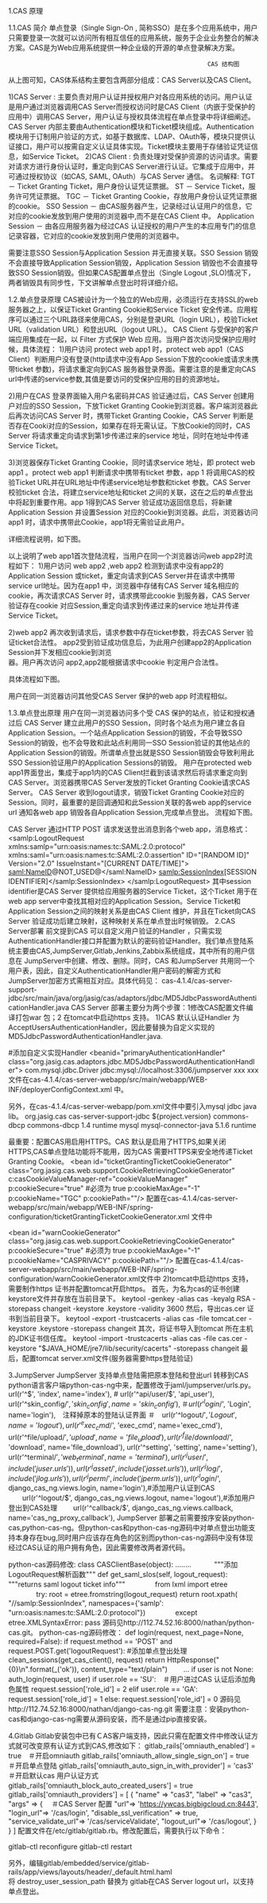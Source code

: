 1.CAS 原理

1.1.CAS 简介
单点登录（Single Sign-On , 简称SSO）是在多个应用系统中，用户只需要登录一次就可以访问所有相互信任的应用系统，服务于企业业务整合的解决方案。CAS是为Web应用系统提供一种企业级的开源的单点登录解决方案。
                
      














     

                                                            CAS 结构图
  从上图可知，CAS体系结构主要包含两部分组成：CAS Server以及CAS Client。














1)CAS Server : 主要负责对用户认证并授权用户对各应用系统的访问。用户认证是用户通过浏览器调用CAS Server而授权访问时是CAS Client（内嵌于受保护的应用中）调用CAS Server，用户认证与授权具体流程在单点登录中将详细阐述。CAS Server 内部主要由Authentication模块和Ticket模块组成。Authentication模块用于订制用户验证的方式，如基于数据库、LDAP、OAuth等，模块只提供认证接口，用户可以按需自定义认证具体实现。Ticket模块主要用于存储验证凭证信息，如Service Ticket。
2)CAS Client : 负责处理对受保护资源的访问请求。需要对请求方进行身份认证时，重定向到CAS Server进行认证。它集成于应用中，并可通过授权协议（如CAS, SAML, OAuth）与CAS Server 通信。
名词解释:
TGT － Ticket Granting Ticket，用户身份认证凭证票据。
ST － Service Ticket，服务许可凭证票据。
TGC － Ticket Granting Cookie，存放用户身份认证凭证票据的cookie。
SSO Session － 由CAS服务器产生，记录经过认证用户的信息，它对应的cookie发放到用户使用的浏览器中,而不是在CAS Client 中。
Application Session － 由各应用服务器为经过CAS 认证授权的用户产生的本应用专门的信息记录容器，它对应的cookie发放到用户使用的浏览器中。

需要注意SSO Session与Application Session 并无直接关联。SSO Session 销毁不会直接导致Application Session销毁，Application Session 销毁也不会直接导致SSO Session销毁。但如果CAS配置单点登出（Single Logout ,SLO)情况下，两者销毁具有同步性，下文讲解单点登出时将详细介绍。























1.2.单点登录原理
CAS被设计为一个独立的Web应用，必须运行在支持SSL的web服务器之上，以保证Ticket Granting Cookie和Service Ticket 安全传递。应用程序可以通过三个URL路径来使用CAS，分别是登录URL（login URL），校验Ticket URL（validation URL）和登出URL（logout URL）。 CAS Client 与受保护的客户端应用集成在一起，以 Filter 方式保护 Web 应用。当用户首次访问受保护应用时候，具体流程：
1)用户访问 protect web app1 时，protect web app1（CAS Client）判断用户没有登录(http请求中没有App Session下放的cookie或请求未携带ticket 参数)，将请求重定向到CAS 服务器登录界面。需要注意的是重定向CAS url中传递的service参数,其值是要访问的受保护应用的目的资源地址。

2)用户在CAS 登录界面输入用户名密码并CAS 验证通过后，CAS Server 创建用户对应的SSO Session，下放Ticket Granting Cookie到浏览器。客户端浏览器此后再次访问CAS Server 时，携带Ticket Granting Cookie，CAS Server 判断是否存在Cooki对应的Session，如果存在将无需认证。下放Cookie的同时，CAS Server 将请求重定向请求到第1步传递过来的service 地址，同时在地址中传递Service Ticket。

3)浏览器保存Ticket Granting Cookie，同时请求service 地址，即 protect web app1 。protect web app1 判断请求中携带有ticket 参数，app 1 将调用CAS的校验Ticket URL并在URL地址中传递service地址参数和ticket 参数。CAS Server 校验ticket 合法，将建立service地址和ticket 之间的关联，这在之后的单点登出中将起到重要作用。app 1得到CAS Server 验证成功返回信息后，将新建 Application Session 并设置Session 对应的Cookie到浏览器。此后，浏览器访问app1 时，请求中携带此Cookie，app1将无需验证此用户。

详细流程说明，如下图。    





























以上说明了web app1首次登陆流程，当用户在同一个浏览器访问web app2时流程如下：
1)用户访问 web app2 ,web app2 检测到请求中没有app2的Application Session 或ticket，重定向请求到CAS Server并在请求中携带service url地址。因为在app1 中，浏览器中存储有CAS Server 域名相应的cookie，再次请求CAS Server 时，请求携带此cookie 到服务器，CAS Server 验证存在cookie 对应Session,重定向请求到传递过来的service 地址并传递Service Ticket。
    
2)web app2 再次收到请求后，请求参数中存在ticket参数，将去CAS Server 验证ticket合法性。
app2受到验证成功信息后，为此用户创建app2的Application Session并下发相应cookie到浏览     
器。用户再次访问 app2,app2能根据请求中cookie 判定用户合法性。

具体流程如下图。












用户在同一浏览器访问其他受CAS Server 保护的web app 时流程相似。

1.3.单点登出原理
用户在同一浏览器访问多个受 CAS 保护的站点，验证和授权通过后 CAS Server 建立此用户的SSO Session，同时各个站点为用户建立各自Application Session。一个站点Application Session的销毁，不会导致SSO Session的销毁，也不会导致和此站点利用同一SSO Session验证的其他站点的Application Session的销毁。所谓单点登出就是SSO Session销毁会导致利用此SSO Session验证用户的Application Sessions的销毁。
用户在protected web app1界面登出，集成于app1内的CAS Client拦截到该请求然后将请求重定向到CAS Server。浏览器携带CAS Server发放的Ticket Granting Cookie请求CAS Server。
CAS Server 收到logout请求，销毁Ticket Granting Cookie对应的Session。同时，最重要的是回调通知和此Session关联的各web app的service url 通知各web app 销毁各自Application Session,完成单点登出。
流程如下图。







CAS Server 通过HTTP POST 请求发送登出消息到各个web app，消息格式：
<samlp:LogoutRequest
    xmlns:samlp="urn:oasis:names:tc:SAML:2.0:protocol"
    xmlns:saml="urn:oasis:names:tc:SAML:2.0:assertion"
    ID="[RANDOM ID]"
    Version="2.0"
    IssueInstant="[CURRENT DATE/TIME]">
    <saml:NameID>@NOT_USED@</saml:NameID>
    <samlp:SessionIndex>[SESSION IDENTIFIER]</samlp:SessionIndex>
</samlp:LogoutRequest>
 其中session identifier是CAS Server 提供给应用服务器的Service Ticket，这个Ticket 用于在web app server中查找其相对应的Application Session。Service Ticket和Application Session之间的映射关系是由CAS Client 维护，并且在Ticket向CAS Server 验证成功后建立映射，这种映射关系在单点登出时候销毁。
2.CAS Server部署
前文提到CAS 可以自定义用户验证的Handler ，只需实现AuthenticationHandler接口并配置为默认的密码验证Handler。我们单点登陆系统主要由CAS,JumpServer,Gitlab,Jenkins,Zabbix系统组成，其中所有的用户信息在 JumpServer中创建、修改、删除。同时，CAS 和JumpServer 共用同一个用户表，因此，自定义AuthenticationHandler用户密码的解密方式和JumpServer加密方式需相互对应。具体代码见：
cas-4.1.4/cas-server-support-jdbc/src/main/java/org/jasig/cas/adaptors/jdbc/MD5JdbcPasswordAuthenticationHandler.java
CAS Server 部署主要分为两个步骤：1修改CAS配置文件编译打包war 包；2 在tomcat中启动https 支持。
1)CAS 默认认证Handler 为AcceptUsersAuthenticationHandler，因此要替换为自定义实现的MD5JdbcPasswordAuthenticationHandler.java.













<!-- #注释掉默认的Handler
<bean id="primaryAuthenticationHandler"
          class="org.jasig.cas.authentication.AcceptUsersAuthenticationHandler">
        <property name="users">
            <map>
                <entry key="casuser" value="Mellon"/>
            </map>
        </property>
    </bean>
-->  
#添加自定义实现Handler
<beanid="primaryAuthenticationHandler"  
              class="org.jasig.cas.adaptors.jdbc.MD5JdbcPasswordAuthenticationHandler">
              <property name="dataSource" ref="dataSource" />
         <property name="sql" value="select password from juser_user where lower(username) = lower(?)" />
</bean>
<bean id="dataSource" class="org.apache.commons.dbcp.BasicDataSource">
	<property name="driverClassName">
                    <value>com.mysql.jdbc.Driver</value></property>
	    <property name="url">
                         <value>jdbc:mysql://localhost:3306/jumpserver</value>
	    </property>
	    <property name="username">
                         <value>xxx</value>
	    </property>
	    <property name="password"> 
                        <value>xxx</value> 
	    </property>
</bean>
文件在cas-4.1.4/cas-server-webapp/src/main/webapp/WEB-INF/deployerConfigContext.xml 中。













另外，在cas-4.1.4/cas-server-webapp/pom.xml文件中要引入mysql jdbc java lib。
<dependency>
	<groupId>org.jasig.cas</groupId>
	<artifactId>cas-server-support-jdbc</artifactId>
	<version>${project.version}</version>
</dependency>
<dependency>
	<groupId>commons-dbcp</groupId>
	<artifactId>commons-dbcp</artifactId>
	<version>1.4</version>
	<scope>runtime</scope>
</dependency>
<dependency>
	<groupId>mysql</groupId>
	<artifactId>mysql-connector-java</artifactId>
	<version>5.1.6</version>
	<scope>runtime</scope>
</dependency>

最重要：配置CAS用启用HTTPS。CAS 默认是启用了HTTPS,如果关闭HTTPS,CAS单点登陆功能将不能用，因为CAS 需要HTTPS来安全地传递Ticket Granting Cookie。
<bean id="ticketGrantingTicketCookieGenerator"   
               class="org.jasig.cas.web.support.CookieRetrievingCookieGenerator"
          c:casCookieValueManager-ref="cookieValueManager"
          p:cookieSecure="true"  #必须为 true
          p:cookieMaxAge="-1"
          p:cookieName="TGC"
          p:cookiePath=""/>
配置在cas-4.1.4/cas-server-webapp/src/main/webapp/WEB-INF/spring-configuration/ticketGrantingTicketCookieGenerator.xml 文件中













<bean id="warnCookieGenerator" class="org.jasig.cas.web.support.CookieRetrievingCookieGenerator"
          p:cookieSecure="true" #必须为 true
          p:cookieMaxAge="-1"
          p:cookieName="CASPRIVACY"
          p:cookiePath=""/>
配置在cas-4.1.4/cas-server-webapp/src/main/webapp/WEB-INF/spring-configuration/warnCookieGenerator.xml文件中
2)tomcat中启动https 支持，需要制作https 证书并配置tomcat开启https。
首先，为名为cas的证书创建keystore文件并存放在当前目录下。
keytool -genkey -alias cas -keyalg RSA -storepass changeit -keystore .keystore -validity 3600
然后，导出cas.cer 证书到当前目录下。
keytool -export -trustcacerts -alias cas -file tomcat.cer -keystore .keystore -storepass changeit
其次，将证书导入到tomcat 所在主机的JDK证书信任库。
keytool -import -trustcacerts -alias cas -file cas.cer -keystore "$JAVA_HOME/jre7/lib/security/cacerts" -storepass changeit
最后，配置tomcat server.xml文件(服务器需要https登陆验证)
<Connector port="8443" protocol="org.apache.coyote.http11.Http11NioProtocol"
               maxThreads="150" SSLEnabled="true" scheme="https" secure="true"
               clientAuth="false" sslProtocol="TLS" URIEncoding="UTF-8" 
               keystoreFile="path to .keystore file" 
               keystorePass="password of .keystore file" 
               keyAlias="cas"  />




	













3.JumpServer 
JumpServer 支持单点登陆需把原本登陆和登出url 转移到CAS python语言客户端python-cas-ng中来，配置修改于jaml/jumpserver/urls.py。
    url(r'^$', 'index', name='index'),
    # url(r'^api/user/$', 'api_user'),
url(r'^skin_config/$', 'skin_config', name='skin_config'),
＃  url(r'^login/$', 'Login', name='login'),　注释掉原本的登陆认证界面
＃　url(r'^logout/$', 'Logout', name='logout'),
    url(r'^exec_cmd/$', 'exec_cmd', name='exec_cmd'),
    url(r'^file/upload/$', 'upload', name='file_upload'),
    url(r'^file/download/$', 'download', name='file_download'),
    url(r'^setting', 'setting', name='setting'),
    url(r'^terminal/$', 'web_terminal', name='terminal'),
    url(r'^juser/', include('juser.urls')),
    url(r'^jasset/', include('jasset.urls')),
    url(r'^jlog/', include('jlog.urls')),
    url(r'^jperm/', include('jperm.urls')),
    url(r'^login/$', django_cas_ng.views.login, name='login'),#添加用户认证到CAS 
　　url(r'^logout/$', django_cas_ng.views.logout, name='logout'),#添加用户登出到CAS处理 
　　url(r'^callback/$', django_cas_ng.views.callback, name='cas_ng_proxy_callback'),
JumpServer 部署之前需要按序安装python-cas,python-cas-ng。但python-cas和python-cas-ng源码中对单点登出功能支持本身存在bug,同时用户应该存在角色的区别而python-cas-ng源码中没有体现经过CAS认证的用户拥有角色，因此需要修改两者源代码。

















python-cas源码修改:
class CASClientBase(object):
      ........
　　　"""添加LogoutRequest解析函数"""
    def get_saml_slos(self, logout_request):　
　　　　"""returns saml logout ticket info"""
　　　　from lxml import etree
　　　　try:
	root = etree.fromstring(logout_request)
	return root.xpath(
	        "//samlp:SessionIndex",
	        namespaces={'samlp': "urn:oasis:names:tc:SAML:2.0:protocol"})
　　　　except etree.XMLSyntaxError:
	pass
源码见http://112.74.52.16:8000/nathan/python-cas.git。
python-cas-ng源码修改：
def login(request, next_page=None, required=False):
    if request.method == 'POST' and request.POST.get('logoutRequest'): #添加单点登出处理
        clean_sessions(get_cas_client(), request)
        return HttpResponse("{0}\n".format(_('ok')), content_type="text/plain")
　　...
        if user is not None:
            auth_login(request, user)
            if user.role == 'SU':　＃用户进过CAS 认证后添加角色属性
                request.session['role_id'] = 2
            elif user.role == 'GA':
                request.session['role_id'] = 1
            else:          request.session['role_id'] = 0
源码见http://112.74.52.16:8000/nathan/django-cas-ng.git
需要注意：安装python-cas和django-cas-ng需要从源码安装，而不是通过pip直接安装。












4.Gitlab 
Gitlab安装包中已有ＣAS客户端支持，因此只需在配置文件中修改认证方式就可改变原有认证方式到CAS,修改如下：
gitlab_rails['omniauth_enabled'] = true　＃开启omniauth
gitlab_rails['omniauth_allow_single_sign_on'] = true　＃开启单点登陆
gitlab_rails['omniauth_auto_sign_in_with_provider'] = 'cas3'　＃开启默认cas 用户认证方式
gitlab_rails['omniauth_block_auto_created_users'] = true　
gitlab_rails['omniauth_providers'] = [
   {
     "name" => "cas3",
     "label" => "cas3",
     "args" => { 　＃CAS Server 配置
         "url"=> 'https://ywcas.bigbigcloud.cn:8443',
         "login_url"=> '/cas/login',
         "disable_ssl_verification" => true,
         "service_validate_url"=> '/cas/serviceValidate',
         "logout_url"=> '/cas/logout',
      }
   }
 ]
配置文件在/etc/gitlab/gitlab.rb。修改配置后，需要执行以下命令：

gitlab-ctl reconfigure
gitlab-ctl restart

另外，编辑gitlab/embedded/service/gitlab-rails/app/views/layouts/header/_default.html.haml
将 destroy_user_session_path 替换为 gitlab在CAS Server logout url，以支持单点登出。	

